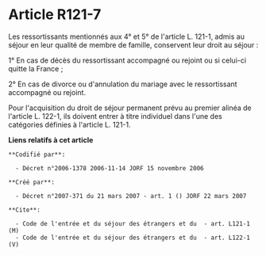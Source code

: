 # Article R121-7

Les ressortissants mentionnés aux 4° et 5° de l'article L. 121-1, admis au séjour en leur qualité de membre de famille,
conservent leur droit au séjour :

1° En cas de décès du ressortissant accompagné ou rejoint ou si celui-ci quitte la France ;

2° En cas de divorce ou d'annulation du mariage avec le ressortissant accompagné ou rejoint.

Pour l'acquisition du droit de séjour permanent prévu au premier alinéa de l'article L. 122-1, ils doivent entrer à titre
individuel dans l'une des catégories définies à l'article L. 121-1.

**Liens relatifs à cet article**

	**Codifié par**:

	  - Décret n°2006-1378 2006-11-14 JORF 15 novembre 2006

	**Créé par**:

	  - Décret n°2007-371 du 21 mars 2007 - art. 1 () JORF 22 mars 2007

	**Cite**:

	  - Code de l'entrée et du séjour des étrangers et du  - art. L121-1 (M)
	  - Code de l'entrée et du séjour des étrangers et du  - art. L122-1 (V)
